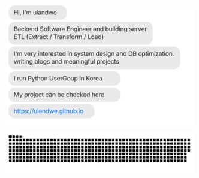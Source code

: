 [![](https://github.com/kimdennis/kimdennis/blob/main/chat.svg)](https://kimdennis.github.io/)


![](https://github.com/kimdennis/kimdennis/blob/output/github-contribution-grid-snake.svg)
